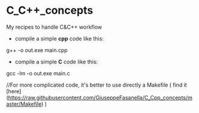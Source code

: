 # C_C++_concepts
My recipes to handle C&amp;C++ workflow

* compile a simple **cpp** code like this:

g++ -o out.exe main.cpp

* compile a simple **C** code like this:

gcc -lm -o out.exe main.c

//For more complicated code, it's better to use directly a Makefile ( find it [here] (https://raw.githubusercontent.com/GiuseppeFasanella/C_Cpp_concepts/master/Makefile) )


